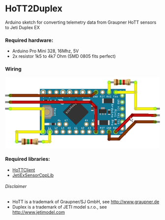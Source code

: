 # HoTT2Duplex
Arduino sketch for converting telemetry data from Graupner HoTT sensors to Jeti Duplex EX

### Required hardware:
* Arduino Pro Mini 328, 16Mhz, 5V
* 2x resistor 1k5 to 4k7 Ohm (SMD 0805 fits perfect)

### Wiring
![HoTT2Duplex wiring](https://github.com/Made4RC/HoTT2Duplex/blob/master/HoTT2Duplex%20Wiring.png?raw=true)

### Required libraries:
* [HoTTClient](https://github.com/Made4RC/HoTTClient)
* [JetiExSensorCppLib](https://sourceforge.net/projects/jetiexsensorcpplib/)

###### Disclaimer
- HoTT is a trademark of Graupner/SJ GmbH, see <http://www.graupner.de>
- Duplex is a trademark of JETI model s.r.o., see <http://www.jetimodel.com>
